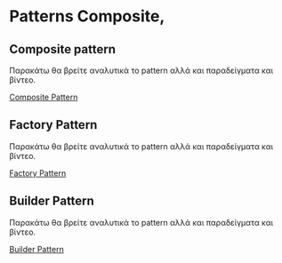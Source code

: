 # Patterns Composite,

## Composite pattern

Παρακάτω θα βρείτε αναλυτικά το pattern αλλά και παραδείγματα και βίντεο.

[Composite Pattern](Composite_Pattern)   

## Factory Pattern

Παρακάτω θα βρείτε αναλυτικά το pattern αλλά και παραδείγματα και βίντεο.

[Factory Pattern](Factory_Pattern)   

## Builder Pattern

Παρακάτω θα βρείτε αναλυτικά το pattern αλλά και παραδείγματα και βίντεο.

[Builder Pattern](Builder_Pattern)   

